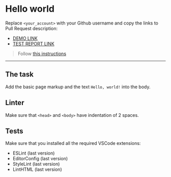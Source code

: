 # Hello world

Replace `<your_account>` with your Github username and copy the links to Pull Request description:
- [DEMO LINK](https://Natallia3105.github.io/layout_hello-world/)
- [TEST REPORT LINK](https://Natallia3105.github.io/layout_hello-world/report/html_report/)

> Follow [this instructions]()
___

## The task

Add the basic page markup and the text `Hello, world!` into the body.

## Linter

Make sure that `<head>` and `<body>` have indentation of 2 spaces.

## Tests

Make sure that you installed all the required VSCode extensions:

- ESLint (last version)
- EditorConfig (last version)
- StyleLint (last version)
- LintHTML (last version)
